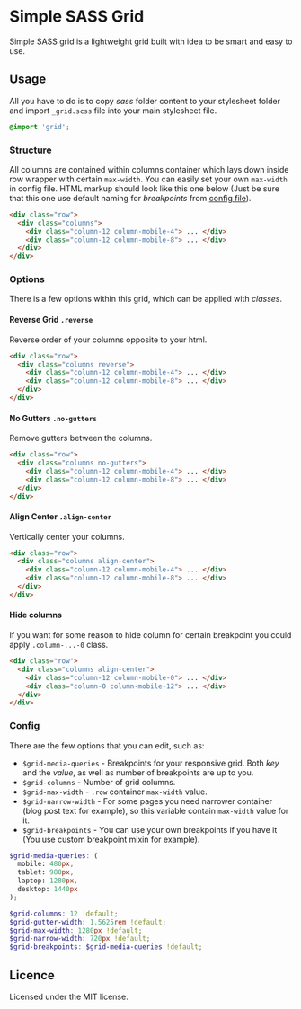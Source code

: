 # Simple SASS Grid

Simple SASS grid is a lightweight grid built with idea to be smart and easy to use.

## Usage

All you have to do is to copy *sass* folder content to your stylesheet folder and import `_grid.scss` file into your main stylesheet file.

```scss
@import 'grid';
```

### Structure

All columns are contained within columns container which lays down inside row wrapper with certain `max-width`. You can easily set your own `max-width` in config file. HTML markup should look like this one below (Just be sure that this one use default naming for *breakpoints* from [config file](#config)).

```HTML
<div class="row">
  <div class="columns">
    <div class="column-12 column-mobile-4"> ... </div>
    <div class="column-12 column-mobile-8"> ... </div>
  </div>
</div>
```

### Options

There is a few options within this grid, which can be applied with *classes*.

#### Reverse Grid `.reverse`

Reverse order of your columns opposite to your html.

```HTML
<div class="row">
  <div class="columns reverse">
    <div class="column-12 column-mobile-4"> ... </div>
    <div class="column-12 column-mobile-8"> ... </div>
  </div>
</div>
```

#### No Gutters `.no-gutters`

Remove gutters between the columns.

```HTML
<div class="row">
  <div class="columns no-gutters">
    <div class="column-12 column-mobile-4"> ... </div>
    <div class="column-12 column-mobile-8"> ... </div>
  </div>
</div>
```

#### Align Center `.align-center`

Vertically center your columns.

```HTML
<div class="row">
  <div class="columns align-center">
    <div class="column-12 column-mobile-4"> ... </div>
    <div class="column-12 column-mobile-8"> ... </div>
  </div>
</div>
```

#### Hide columns

If you want for some reason to hide column for certain breakpoint you could apply `.column-...-0` class.

```HTML
<div class="row">
  <div class="columns align-center">
    <div class="column-12 column-mobile-0"> ... </div>
    <div class="column-0 column-mobile-12"> ... </div>
  </div>
</div>
```

### Config

There are the few options that you can edit, such as:
- `$grid-media-queries` - Breakpoints for your responsive grid. Both *key* and the *value*, as well as number of breakpoints are up to you.
- `$grid-columns` - Number of grid columns.
- `$grid-max-width` - `.row` container `max-width` value.
- `$grid-narrow-width` - For some pages you need narrower container (blog post text for example), so this variable contain `max-width` value for it.
- `$grid-breakpoints` - You can use your own breakpoints if you have it (You use custom breakpoint mixin for example).

```scss
$grid-media-queries: (
  mobile: 480px,
  tablet: 980px,
  laptop: 1280px,
  desktop: 1440px
);

$grid-columns: 12 !default;
$grid-gutter-width: 1.5625rem !default;
$grid-max-width: 1280px !default;
$grid-narrow-width: 720px !default;
$grid-breakpoints: $grid-media-queries !default;
```

## Licence
Licensed under the MIT license.
